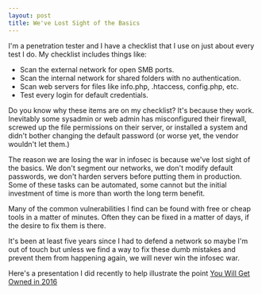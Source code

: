 ```yaml
---
layout: post
title: We've Lost Sight of the Basics
---
```


<rant>
I'm a penetration tester and I have a checklist that I use on just about every test I do. My checklist includes things like:

* Scan the external network for open SMB ports.
* Scan the internal network for shared folders with no authentication.
* Scan web servers for files like info.php, .htaccess, config.php, etc.
* Test every login for default credentials.

Do you know why these items are on my checklist? It's because they work. Inevitably some sysadmin or web admin has misconfigured their firewall, screwed up the file permissions on their server, or installed a system and didn't bother changing the default password (or worse yet, the vendor wouldn't let them.)

The reason we are losing the war in infosec is because we've lost sight of the basics. We don't segment our networks, we don't modify default passwords, we don't harden servers before putting them in production. Some of these tasks can be automated, some cannot but the initial investment of time is more than worth the long term benefit.

Many of the common vulnerabilities I find can be found with free or cheap tools in a matter of minutes. Often they can be fixed in a matter of days, if the desire to fix them is there.

It's been at least five years since I had to defend a network so maybe I'm out of touch but unless we find a way to fix these dumb mistakes and prevent them from happening again, we will never win the infosec war.

Here's a presentation I did recently to help illustrate the point [You Will Get Owned in 2016](https://github.com/averagesecurityguy/presentations/blob/master/will_get_owned_2016.pdf)

</rant>